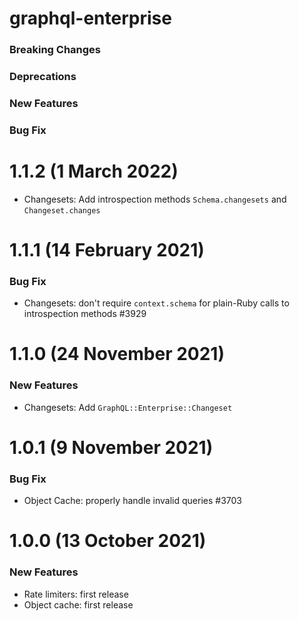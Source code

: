 # graphql-enterprise

### Breaking Changes

### Deprecations

### New Features

### Bug Fix

# 1.1.2 (1 March 2022)

- Changesets: Add introspection methods `Schema.changesets` and `Changeset.changes`

# 1.1.1 (14 February 2021)

### Bug Fix

- Changesets: don't require `context.schema` for plain-Ruby calls to introspection methods #3929

# 1.1.0 (24 November 2021)

### New Features

- Changesets: Add `GraphQL::Enterprise::Changeset`

# 1.0.1 (9 November 2021)

### Bug Fix

- Object Cache: properly handle invalid queries #3703

# 1.0.0 (13 October 2021)

### New Features

- Rate limiters: first release
- Object cache: first release

